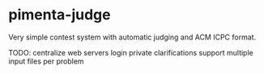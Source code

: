 # pimenta-judge
Very simple contest system with automatic judging and ACM ICPC format.

TODO:
centralize web servers
login
private clarifications
support multiple input files per problem
